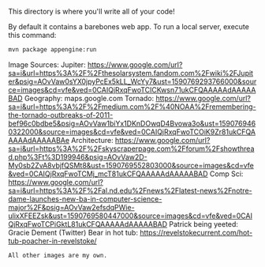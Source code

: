 This directory is where you'll write all of your code!

By default it contains a barebones web app. To run a local server, execute this
command:

```bash
mvn package appengine:run
```

Image Sources:
    Jupiter: https://www.google.com/url?sa=i&url=https%3A%2F%2Fthesolarsystem.fandom.com%2Fwiki%2FJupiter&psig=AOvVaw0sYX0jpyPcEx5kLL_WcYy7&ust=1590769293766000&source=images&cd=vfe&ved=0CAIQjRxqFwoTCICKwsn71ukCFQAAAAAdAAAAABAD
    Geography: maps.google.com
    Tornado: https://www.google.com/url?sa=i&url=https%3A%2F%2Fmedium.com%2F%40NOAA%2Fremembering-the-tornado-outbreaks-of-2011-bef96c0bdbe5&psig=AOvVaw1biYx1DKnDOwqD4Bvowa3o&ust=1590769460322000&source=images&cd=vfe&ved=0CAIQjRxqFwoTCOiK9Zr81ukCFQAAAAAdAAAAABAe
    Architecture: https://www.google.com/url?sa=i&url=https%3A%2F%2Fskyscraperpage.com%2Fforum%2Fshowthread.php%3Ft%3D199946&psig=AOvVaw2D-My0sb2ZvA8vbjfQSMt8&ust=1590769552803000&source=images&cd=vfe&ved=0CAIQjRxqFwoTCMj_mcT81ukCFQAAAAAdAAAAABAD
    Comp Sci: https://www.google.com/url?sa=i&url=https%3A%2F%2Fal.nd.edu%2Fnews%2Flatest-news%2Fnotre-dame-launches-new-ba-in-computer-science-major%2F&psig=AOvVaw2efsdqPWie-ulixXFEEZsk&ust=1590769580447000&source=images&cd=vfe&ved=0CAIQjRxqFwoTCPiGktL81ukCFQAAAAAdAAAAABAD
    Patrick being yeeted: Gracie Dement (Twitter)
    Bear in hot tub: https://revelstokecurrent.com/hot-tub-poacher-in-revelstoke/
    
    All other images are my own.
